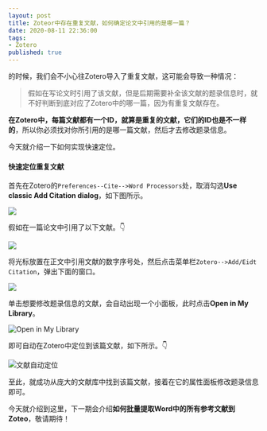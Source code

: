 ```yaml
---
layout: post
title: Zoteor中存在重复文献，如何确定论文中引用的是哪一篇？
date: 2020-08-11 22:36:00
tags: 
- Zotero
published: true
---
```




的时候，我们会不小心往Zotero导入了重复文献，这可能会导致一种情况：

> 假如在写论文时引用了该文献，但是后期需要补全该文献的题录信息时，就不好判断到底对应了Zotero中的哪一篇，因为有重复文献存在。

**在Zotero中，每篇文献都有一个ID，就算是重复的文献，它们的ID也是不一样的**，所以你必须找对你所引用的是哪一篇文献，然后才去修改题录信息。

今天就介绍一下如何实现快速定位。

#### 快速定位重复文献

首先在Zotero的`Preferences--Cite-->Word Processors`处，取消勾选**Use classic Add Citation dialog**，如下图所示。

![](https://figurebed-iseex.oss-cn-hangzhou.aliyuncs.com/img/20200811171847.png)

假如在一篇论文中引用了以下文献。👇

![](https://figurebed-iseex.oss-cn-hangzhou.aliyuncs.com/img/20200811171952.png)

将光标放置在正文中引用文献的数字序号处，然后点击菜单栏`Zotero-->Add/Eidt Citation`，弹出下面的窗口。

![](https://figurebed-iseex.oss-cn-hangzhou.aliyuncs.com/img/20200811172140.png)

单击想要修改题录信息的文献，会自动出现一个小面板，此时点击**Open in My Library**。

![Open in My Library](https://figurebed-iseex.oss-cn-hangzhou.aliyuncs.com/img/20200811172405.png)

即可自动在Zotero中定位到该篇文献，如下所示。👇

![文献自动定位](https://figurebed-iseex.oss-cn-hangzhou.aliyuncs.com/img/20200811172454.png)

至此，就成功从庞大的文献库中找到该篇文献，接着在它的属性面板修改题录信息即可。

今天就介绍到这里，下一期会介绍**如何批量提取Word中的所有参考文献到Zoteo**，敬请期待！
